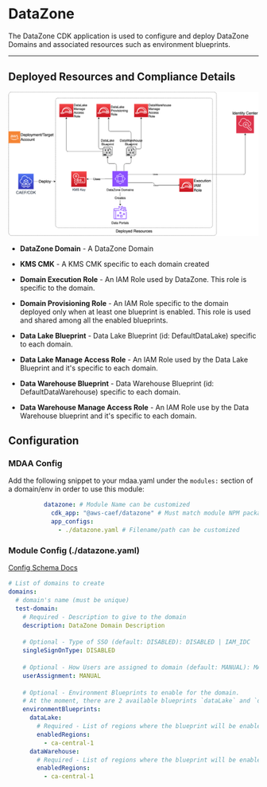 # DataZone

The DataZone CDK application is used to configure and deploy DataZone Domains and associated resources such as environment blueprints.

***

## Deployed Resources and Compliance Details

![datazone](../../../constructs/L3/governance/datazone-l3-construct/docs/DataZone.png)

* **DataZone Domain** - A DataZone Domain

* **KMS CMK** - A KMS CMK specific to each domain created

* **Domain Execution Role** - An IAM Role used by DataZone. This role is specific to the domain.

* **Domain Provisioning Role** - An IAM Role specific to the domain deployed only when at least one blueprint is enabled. This role is used and shared among all the enabled blueprints.

* **Data Lake Blueprint** - Data Lake Blueprint (id: DefaultDataLake) specific to each domain.

* **Data Lake Manage Access Role** - An IAM Role used by the Data Lake Blueprint and it's specific to each domain.

* **Data Warehouse Blueprint** - Data Warehouse Blueprint (id: DefaultDataWarehouse) specific to each domain.

* **Data Warehouse Manage Access Role** - An IAM Role use by the Data Warehouse blueprint and it's specific to each domain.

## Configuration

### MDAA Config

Add the following snippet to your mdaa.yaml under the `modules:` section of a domain/env in order to use this module:

```yaml
          datazone: # Module Name can be customized
            cdk_app: "@aws-caef/datazone" # Must match module NPM package name
            app_configs:
              - ./datazone.yaml # Filename/path can be customized
```

### Module Config (./datazone.yaml)

[Config Schema Docs](SCHEMA.md)

```yaml
# List of domains to create
domains:
  # domain's name (must be unique)
  test-domain:
    # Required - Description to give to the domain
    description: DataZone Domain Description

    # Optional - Type of SSO (default: DISABLED): DISABLED | IAM_IDC
    singleSignOnType: DISABLED

    # Optional - How Users are assigned to domain (default: MANUAL): MANUAL | AUTOMATIC
    userAssignment: MANUAL

    # Optional - Environment Blueprints to enable for the domain.
    # At the moment, there are 2 available blueprints `dataLake` and `dataWarehouse` and it's possible to enable either one or both of them.
    environmentBlueprints:
      dataLake:
        # Required - List of regions where the blueprint will be enabled 
        enabledRegions:
          - ca-central-1
      dataWarehouse:
        # Required - List of regions where the blueprint will be enabled
        enabledRegions:
          - ca-central-1
```
